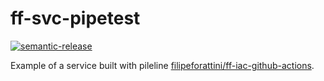 # ff-svc-pipetest

[![semantic-release](https://img.shields.io/badge/%20%20%F0%9F%93%A6%F0%9F%9A%80-semantic--release-e10079.svg)](https://github.com/semantic-release/semantic-release)

Example of a service built with pileline [filipeforattini/ff-iac-github-actions](https://github.com/filipeforattini/ff-iac-github-actions).
